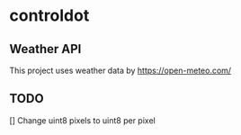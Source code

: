 # controldot

## Weather API
This project uses weather data by https://open-meteo.com/

## TODO
[] Change uint8 pixels to uint8 per pixel
